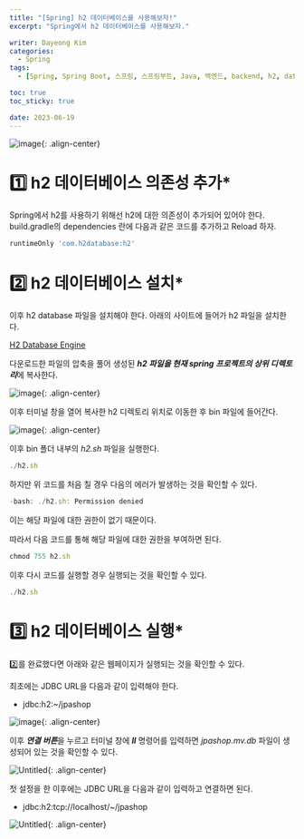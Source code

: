 ```yaml
---
title: "[Spring] h2 데이터베이스를 사용해보자!"
excerpt: "Spring에서 h2 데이터베이스를 사용해보자."

writer: Dayeong Kim
categories:
  - Spring
tags:
  - [Spring, Spring Boot, 스프링, 스프링부트, Java, 백엔드, backend, h2, database, 데이터베이스, DB]

toc: true
toc_sticky: true

date: 2023-06-19
---
```


![image](https://img1.daumcdn.net/thumb/R1280x0/?scode=mtistory2&fname=https%3A%2F%2Fblog.kakaocdn.net%2Fdn%2FbjGf64%2FbtsknO1rM9Y%2FF56HRjxHWl9F1zKnEkP3Hk%2Fimg.png){: .align-center}

# 1️⃣ h2 데이터베이스 의존성 추가*
Spring에서 h2를 사용하기 위해선 h2에 대한 의존성이 추가되어 있어야 한다. 
build.gradle의 dependencies 란에 다음과 같은 코드를 추가하고 Reload 하자.

```jsx
runtimeOnly 'com.h2database:h2'
```


# 2️⃣ h2 데이터베이스 설치*
이후 h2 database 파일을 설치해야 한다.
아래의 사이트에 들어가 h2 파일을 설치한다.

[H2 Database Engine](_https://www.h2database.com/_)

다운로드한 파일의 압축을 풀어 생성된 ***h2 파일을 현재 spring 프로젝트의 상위 디렉토리***에 복사한다.

![image](https://img1.daumcdn.net/thumb/R1280x0/?scode=mtistory2&fname=https%3A%2F%2Fblog.kakaocdn.net%2Fdn%2Fcf3OG2%2FbtskAEKbnE0%2F2LrBkAeDGn7AhUUa0xfWwK%2Fimg.png){: .align-center}

이후 터미널 창을 열어 복사한 h2 디렉토리 위치로 이동한 후 bin 파일에 들어간다.

![image](https://github.com/DAY0522/inha-spring-study/assets/79097171/dbbb45bb-c1ae-4e30-8ee1-09cba190dba8){: .align-center}

이후 bin 폴더 내부의  *h2.sh* 파일을 실행한다.

```jsx
./h2.sh
```

하지만 위 코드를 처음 칠 경우 다음의 에러가 발생하는 것을 확인할 수 있다.

```jsx
-bash: ./h2.sh: Permission denied
```

이는 해당 파일에 대한 권한이 없기 때문이다.

따라서 다음 코드를 통해 해당 파일에 대한 권한을 부여하면 된다.

```jsx
chmod 755 h2.sh
```

이후 다시 코드를 실행할 경우 실행되는 것을 확인할 수 있다.

```jsx
./h2.sh
```


# 3️⃣ h2 데이터베이스 실행*
2️⃣를 완료했다면 아래와 같은 웹페이지가 실행되는 것을 확인할 수 있다.

최초에는 JDBC URL을 다음과 같이 입력해야 한다.
- jdbc:h2:~/jpashop

![image](https://github.com/DAY0522/inha-spring-study/assets/79097171/4cf8293d-b259-4536-bb97-1336c4f9551c){: .align-center}

이후 ***연결 버튼***을 누르고 터미널 창에 ***ll*** 명령어를 입력하면 *jpashop.mv.db* 파일이 생성되어 있는 것을 확인할 수 있다.

![Untitled](https://img1.daumcdn.net/thumb/R1280x0/?scode=mtistory2&fname=https%3A%2F%2Fblog.kakaocdn.net%2Fdn%2FVYfVI%2Fbtsklmc5Du8%2Fk2m6TnSPJYnVbTPV5uGMVk%2Fimg.png){: .align-center}

첫 설정을 한 이후에는 JDBC URL을 다음과 같이 입력하고 연결하면 된다.
- jdbc:h2:tcp://localhost/~/jpashop

![Untitled](https://img1.daumcdn.net/thumb/R1280x0/?scode=mtistory2&fname=https%3A%2F%2Fblog.kakaocdn.net%2Fdn%2FbLWSCj%2FbtskAEKbtsD%2FPfSmB3bmzROvLVQdKdSVmK%2Fimg.png){: .align-center}
